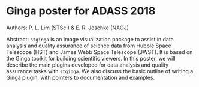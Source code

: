 # Ginga poster for ADASS 2018

Authors: P. L. Lim (STScI) & E. R. Jeschke (NAOJ)

Abstract: `stginga` is an image visualization package to assist in data analysis and quality assurance of science data from Hubble Space Telescope (HST) and James Webb Space Telescope (JWST).  It is based on the Ginga toolkit for building scientific viewers. In this poster, we will describe the main plugins developed for data analysis and quality assurance tasks with `stginga`.  We also discuss the basic outline of writing a Ginga plugin, with pointers to documentation and examples.
